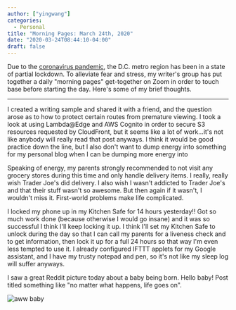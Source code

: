 ```yaml
---
author: ["yingwang"]
categories:
  - Personal
title: "Morning Pages: March 24th, 2020"
date: "2020-03-24T08:44:10-04:00"
draft: false
---
```


Due to the [coronavirus
pandemic](https://en.wikipedia.org/wiki/2019-20_coronavirus_pandemic), the D.C.
metro region has been in a state of partial lockdown. To alleviate fear and
stress, my writer's group has put together a daily "morning pages" get-together
on Zoom in order to touch base before starting the day. Here's some of my brief
thoughts.

__________

I created a writing sample and shared it with a friend, and the question arose
as to how to protect certain routes from premature viewing. I took a look at
using Lambda@Edge and AWS Cognito in order to secure S3 resources requested by
CloudFront, but it seems like a lot of work...it's not like anybody will really
read that post anyways. I think it would be good practice down the line, but I
also don't want to dump energy into something for my personal blog when I can be
dumping more energy into

Speaking of energy, my parents strongly recommended to not visit any grocery
stores during this time and only handle delivery items. I really, really wish
Trader Joe's did delivery. I also wish I wasn't addicted to Trader Joe's and
that their stuff wasn't so awesome. But then again if it wasn't, I wouldn't miss
it. First-world problems make life complicated.

I locked my phone up in my Kitchen Safe for 14 hours yesterday!! Got so much
work done (because otherwise I would go insane) and it was so successful I think
I'll keep locking it up. I think I'll set my Kitchen Safe to unlock during the
day so that I can call my parents for a liveness check and to get information,
then lock it up for a full 24 hours so that way I'm even less tempted to use it.
I already configured IFTTT applets for my Google assistant, and I have my trusty
notepad and pen, so it's not like my sleep log will suffer anyways.

I saw a great Reddit picture today about a baby being born. Hello baby! Post
titled something like "no matter what happens, life goes on".

![aww baby](/img/posts/2020/03/24/morning_pages.jpg)
